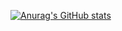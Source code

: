 [![Anurag's GitHub stats](https://github-readme-stats.vercel.app/api?username=xxLalxx)](https://github.com/anuraghazra/github-readme-stats)


